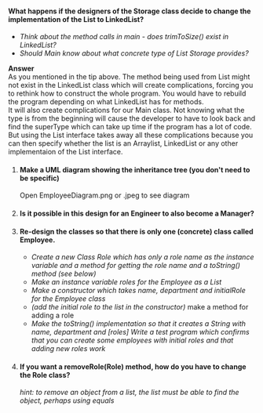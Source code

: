 #### What happens if the designers of the Storage class decide to change the implementation of the List to LinkedList?

- _Think about the method calls in main - does trimToSize() exist in LinkedList?_
- _Should Main know about what concrete type of List Storage provides?_

**Answer** <br>
As you mentioned in the tip above. The method being used from List might not exist in the LinkedList class which will create complications, forcing you to rethink how to construct the whole program. You would have to rebuild the program depending on what LinkedList has for methods. <br>
It will also create complications for our Main class. Not knowing what the type is from the beginning will cause the developer to have to look back and find the superType which can take up time if the program has a lot of code. But using the List interface takes away all these complications because you can then specify whether the list is an Arraylist, LinkedList or any other implementaion of the List interface.

1. #### Make a UML diagram showing the inheritance tree (you don't need to be specific) <br>
   Open EmployeeDiagram.png or .jpeg to see diagram
2. #### Is it possible in this design for an Engineer to also become a Manager?
3. #### Re-design the classes so that there is only one (concrete) class called Employee.

   - _Create a new Class Role which has only a role name as the instance variable and a method for getting the role name and a toString() method (see below)_
   - _Make an instance variable roles for the Employee as a List<Role>_
   - _Make a constructor which takes name, department and initialRole for the Employee class_
   - _(add the initial role to the list in the constructor)_
     make a method for adding a role
   - _Make the toString() implementation so that it creates a String with name, department and [roles]
     Write a test program which confirms that you can create some employees with initial roles and that adding new roles work_

4. #### If you want a removeRole(Role) method, how do you have to change the Role class?
   _hint: to remove an object from a list, the list must be able to find the object, perhaps using equals_
